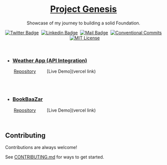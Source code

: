 <a href="./">
  <h1 align="center">Project Genesis</h1>
</a>

<p align="center">
  Showcase of my journey to building a solid Foundation.
</p>

<div align= center>

[![Twitter Badge](https://img.shields.io/badge/-@harrry1414-1ca0f1?style=social&labelColor=red&logo=x&logoColor=black&link=https://twitter.com/harrry1414)](https://twitter.com/harrry1414)&nbsp;&nbsp;[![Linkedin Badge](https://img.shields.io/badge/@harrry1414-0e76a8)](https://www.linkedin.com/in/harrry1414/)&nbsp;&nbsp;[![Mail Badge](https://img.shields.io/badge/-hari1414@gmail.com-c0392b?style=flat&labelColor=c0392b&logo=gmail&logoColor=pink)](mailto:hari1414@gmail.com)&nbsp;&nbsp;[![Conventional Commits](https://img.shields.io/badge/Conventional%20Commits-1.0.0-%23FE5196?logo=conventionalcommits&logoColor=white)](https://conventionalcommits.org)&nbsp;&nbsp;[![MIT License](https://img.shields.io/badge/License-MIT-green.svg)](https://choosealicense.com/licenses/mit/)

</div> <br>

- ### [Weather App (API Integration)](./WeatherApi/README.md)

  &nbsp;[Repository](https://github.com/Harry1402/weatherForecastAPI) &nbsp;&nbsp;&nbsp;&nbsp;&nbsp;&nbsp;&nbsp; [Live Demo](vercel link)


<br>

<br>

- ### [BookBaaZar](./BookBaaZar/README.md)

  &nbsp;[Repository](https://github.com/Harry1402/weatherForecastAPI) &nbsp;&nbsp;&nbsp;&nbsp;&nbsp;&nbsp;&nbsp; [Live Demo](vercel link)


<br>


## Contributing

Contributions are always welcome!

See [CONTRIBUTING.md](../CONTRIBUTING.md) for ways to get started.
</br></br>
